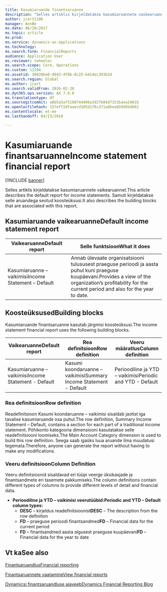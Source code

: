 ```yaml
---
title: Kasumiaruande finantsaruanne
description: "Selles artiklis kirjeldatakse kasumiaruannete vaikearuannet. Samuti kirjeldatakse selle aruandega seotud koosteüksusi."
author: jcart1106
manager: AnnBe
ms.date: 06/20/2017
ms.topic: article
ms.prod: 
ms.service: dynamics-ax-applications
ms.technology: 
ms.search.form: FinancialReports
audience: Application User
ms.reviewer: twheeloc
ms.search.scope: Core, Operations
ms.custom: 12294
ms.assetid: 30820be0-d943-4f8b-8c25-6414ec393b3d
ms.search.region: Global
ms.author: jcart
ms.search.validFrom: 2016-02-28
ms.dyn365.ops.version: AX 7.0.0
ms.translationtype: HT
ms.sourcegitcommit: a8b5a5af5108744406a3d2fb84d7151baea2481b
ms.openlocfilehash: 157eff2dfaaecd105d1f8c371adbea659d5b4662
ms.contentlocale: et-ee
ms.lasthandoff: 04/13/2018

---
```


# <a name="income-statement-financial-report"></a><span data-ttu-id="252aa-104">Kasumiaruande finantsaruanne</span><span class="sxs-lookup"><span data-stu-id="252aa-104">Income statement financial report</span></span>

[!INCLUDE [banner](../includes/banner.md)]

<span data-ttu-id="252aa-105">Selles artiklis kirjeldatakse kasumiaruannete vaikearuannet.</span><span class="sxs-lookup"><span data-stu-id="252aa-105">This article describes the default report for income statements.</span></span> <span data-ttu-id="252aa-106">Samuti kirjeldatakse selle aruandega seotud koosteüksusi.</span><span class="sxs-lookup"><span data-stu-id="252aa-106">It also describes the building blocks that are associated with this report.</span></span> 

<a name="default-income-statement-report"></a><span data-ttu-id="252aa-107">Kasumiaruande vaikearuanne</span><span class="sxs-lookup"><span data-stu-id="252aa-107">Default income statement report</span></span>
-------------------------------

| <span data-ttu-id="252aa-108">Vaikearuanne</span><span class="sxs-lookup"><span data-stu-id="252aa-108">Default report</span></span>             | <span data-ttu-id="252aa-109">Selle funktsioon</span><span class="sxs-lookup"><span data-stu-id="252aa-109">What it does</span></span>                                                                                              |
|----------------------------|-----------------------------------------------------------------------------------------------------------|
| <span data-ttu-id="252aa-110">Kasumiaruanne – vaikimisi</span><span class="sxs-lookup"><span data-stu-id="252aa-110">Income Statement – Default</span></span> | <span data-ttu-id="252aa-111">Annab ülevaate organisatsiooni tulususest praeguse perioodi ja aasta puhul kuni praeguse kuupäevani.</span><span class="sxs-lookup"><span data-stu-id="252aa-111">Provides a view of the organization’s profitability for the current period and also for the year to date.</span></span> |

## <a name="building-blocks"></a><span data-ttu-id="252aa-112">Koosteüksused</span><span class="sxs-lookup"><span data-stu-id="252aa-112">Building blocks</span></span>
<span data-ttu-id="252aa-113">Kasumiaruande finantsaruanne kasutab järgmisi koosteüksusi.</span><span class="sxs-lookup"><span data-stu-id="252aa-113">The income statement financial report uses the following building blocks.</span></span>

| <span data-ttu-id="252aa-114">Vaikearuanne</span><span class="sxs-lookup"><span data-stu-id="252aa-114">Default report</span></span>             | <span data-ttu-id="252aa-115">Rea definitsioon</span><span class="sxs-lookup"><span data-stu-id="252aa-115">Row definition</span></span>                     | <span data-ttu-id="252aa-116">Veeru määratlus</span><span class="sxs-lookup"><span data-stu-id="252aa-116">Column definition</span></span>          |
|----------------------------|------------------------------------|----------------------------|
| <span data-ttu-id="252aa-117">Kasumiaruanne – vaikimisi</span><span class="sxs-lookup"><span data-stu-id="252aa-117">Income Statement - Default</span></span> | <span data-ttu-id="252aa-118">Kasumi koondaruanne – vaikimisi</span><span class="sxs-lookup"><span data-stu-id="252aa-118">Summary Income Statement - Default</span></span> | <span data-ttu-id="252aa-119">Perioodiline ja YTD – vaikimisi</span><span class="sxs-lookup"><span data-stu-id="252aa-119">Periodic and YTD - Default</span></span> |

### <a name="row-definition"></a><span data-ttu-id="252aa-120">Rea definitsioon</span><span class="sxs-lookup"><span data-stu-id="252aa-120">Row definition</span></span>

<span data-ttu-id="252aa-121">Readefinitsioon Kasumi koondaruanne – vaikimisi sisaldab jaotist iga tavalise kasumiaruande osa puhul.</span><span class="sxs-lookup"><span data-stu-id="252aa-121">The row definition, Summary Income Statement – Default, contains a section for each part of a traditional income statement.</span></span> <span data-ttu-id="252aa-122">Põhikonto kategooria dimensiooni kasutatakse selle readefinitsiooni loomiseks.</span><span class="sxs-lookup"><span data-stu-id="252aa-122">The Main Account Category dimension is used to build this row definition.</span></span> <span data-ttu-id="252aa-123">Seega saab igaüks luua aruande ilma muudatusi tegemata.</span><span class="sxs-lookup"><span data-stu-id="252aa-123">Therefore, anyone can generate the report without having to make any modifications.</span></span>

### <a name="column-definition"></a><span data-ttu-id="252aa-124">Veeru definitsioon</span><span class="sxs-lookup"><span data-stu-id="252aa-124">Column Definition</span></span>

<span data-ttu-id="252aa-125">Veeru definitsioonid sisaldavad eri tüüpi veerge üksikasjade ja finantsandmete eri tasemete pakkumiseks.</span><span class="sxs-lookup"><span data-stu-id="252aa-125">The column definitions contain different types of columns to provide different levels of detail and financial data.</span></span>

-   <span data-ttu-id="252aa-126">**Perioodiline ja YTD – vaikimisi veerutüübid:**</span><span class="sxs-lookup"><span data-stu-id="252aa-126">**Periodic and YTD – Default column types:**</span></span>
    -   <span data-ttu-id="252aa-127">**DESC** – kirjeldus readefinitsioonist</span><span class="sxs-lookup"><span data-stu-id="252aa-127">**DESC** – The description from the row definition</span></span>
    -   <span data-ttu-id="252aa-128">**FD** – praeguse perioodi finantsandmed</span><span class="sxs-lookup"><span data-stu-id="252aa-128">**FD** – Financial data for the current period</span></span>
    -   <span data-ttu-id="252aa-129">**FD** – finantsandmed aasta algusest praeguse kuupäevani</span><span class="sxs-lookup"><span data-stu-id="252aa-129">**FD** – Financial data for the year to date</span></span>



<a name="see-also"></a><span data-ttu-id="252aa-130">Vt ka</span><span class="sxs-lookup"><span data-stu-id="252aa-130">See also</span></span>
--------

[<span data-ttu-id="252aa-131">Finantsaruandlus</span><span class="sxs-lookup"><span data-stu-id="252aa-131">Financial reporting</span></span>](financial-reporting-getting-started.md)

[<span data-ttu-id="252aa-132">Finantsaruannete vaatamine</span><span class="sxs-lookup"><span data-stu-id="252aa-132">View financial reports</span></span>](view-financial-reports.md)

[<span data-ttu-id="252aa-133">Dynamicsi finantsaruandluse ajaveeb</span><span class="sxs-lookup"><span data-stu-id="252aa-133">Dynamics Financial Reporting Blog</span></span>](http://blogs.msdn.com/b/dynamics_financial_reporting/)




